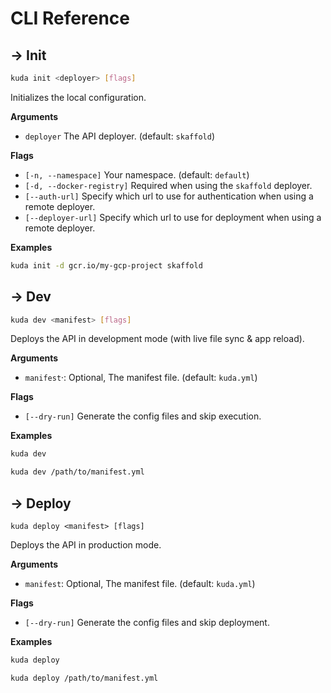 # CLI Reference

## → Init

```bash
kuda init <deployer> [flags]
```

Initializes the local configuration.

**Arguments**

- `deployer` The API deployer. (default: `skaffold`)

**Flags**

- `[-n, --namespace]` Your namespace. (default: `default`)
- `[-d, --docker-registry]` Required when using the `skaffold` deployer.
- `[--auth-url]` Specify which url to use for authentication when using a remote deployer.
- `[--deployer-url]` Specify which url to use for deployment when using a remote deployer.

**Examples**

```bash
kuda init -d gcr.io/my-gcp-project skaffold
```

<!--
```bash
kuda init \
    -n your-namespace \
    gpu.sh
```

```bash
kuda init \
    -n your-namespace
    -d gcr.io/my-gcp-project \
    --auth_url localhost:8070 \
    --deployer_url localhost:8090
    localhost:8080
```

-->

## → Dev

```bash
kuda dev <manifest> [flags]
```

Deploys the API in development mode (with live file sync & app reload).

**Arguments**

- `manifest`·: Optional, The manifest file. (default: `kuda.yml`)

**Flags**

- `[--dry-run]` Generate the config files and skip execution.

**Examples**

```bash
kuda dev
```

```bash
kuda dev /path/to/manifest.yml
```

## → Deploy

```
kuda deploy <manifest> [flags]
```

Deploys the API in production mode.

**Arguments**

- `manifest`: Optional, The manifest file. (default: `kuda.yml`)

**Flags**

- `[--dry-run]` Generate the config files and skip deployment.

**Examples**

```bash
kuda deploy
```

```bash
kuda deploy /path/to/manifest.yml
```
